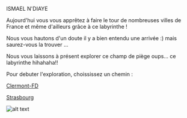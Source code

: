 ISMAEL N'DIAYE


Aujourd'hui vous vous apprêtez à faire le tour de nombreuses villes de France et même d'ailleurs grâce à ce labyrinthe !

Nous vous hautons d'un doute il y a bien entendu une arrivée :) mais saurez-vous la trouver ...

Nous vous laissons à présent explorer ce champ de piège oups... ce labyrinthe hihahaha!!

Pour debuter l'exploration, choississez un chemin :

[Clermont-FD](https://github.com/indiaye18/TP2_Lab/blob/main/jeu-heros-Labyrinthe-Tour-Monde/Clermont_Ferrand.md)


[Strasbourg](https://github.com/indiaye18/TP2_Lab/blob/main/jeu-heros-Labyrinthe-Tour-Monde/Strasbourg.md)


![alt text](https://upload.wikimedia.org/wikipedia/commons/thumb/a/ae/St._Quentin%2C_Basilika%2C_Labyrinth.jpg/1280px-St._Quentin%2C_Basilika%2C_Labyrinth.jpg)
